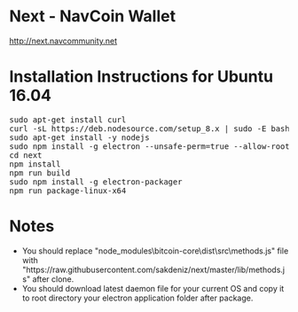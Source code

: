# Next - NavCoin Wallet
http://next.navcommunity.net

Installation Instructions for Ubuntu 16.04
==========================================
<pre>
sudo apt-get install curl
curl -sL https://deb.nodesource.com/setup_8.x | sudo -E bash -
sudo apt-get install -y nodejs
sudo npm install -g electron --unsafe-perm=true --allow-root
cd next
npm install
npm run build
sudo npm install -g electron-packager
npm run package-linux-x64
</pre>

Notes
=====
<ul>
<li>You should replace "node_modules\bitcoin-core\dist\src\methods.js" file with "https://raw.githubusercontent.com/sakdeniz/next/master/lib/methods.js" after clone.</li>
<li>You should download latest daemon file for your current OS and copy it to root directory your electron application folder after package.</li>
</ul>